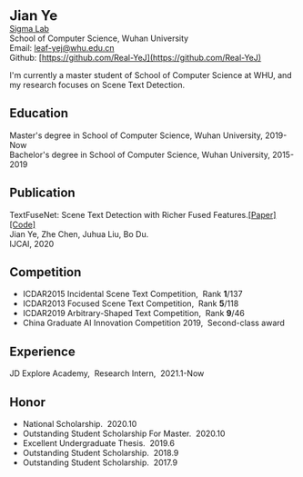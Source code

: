 __<font size=5>Jian Ye</font>__  
[Sigma Lab](http://sigma.whu.edu.cn)  
School of Computer Science, Wuhan University  
Email: leaf-yej@whu.edu.cn  
Github: [https://github.com/Real-YeJ](https://github.com/Real-YeJ)  

I'm currently a master student of School of Computer Science at WHU, and my research focuses on Scene Text Detection.  


## Education
Master's degree in School of Computer Science, Wuhan University, 2019-Now  
Bachelor's degree in School of Computer Science, Wuhan University, 2015-2019   

## Publication
TextFuseNet: Scene Text Detection with Richer Fused Features.[[Paper]](https://www.ijcai.org/Proceedings/2020/72) [[Code]](https://github.com/ying09/TextFuseNet)   
Jian Ye, Zhe Chen, Juhua Liu, Bo Du.  
IJCAI, 2020  

## Competition
  - ICDAR2015 Incidental Scene Text Competition, &nbsp;Rank __1__/137  
  - ICDAR2013 Focused Scene Text Competition, &nbsp;Rank __5__/118  
  - ICDAR2019 Arbitrary-Shaped Text Competition, &nbsp;Rank __9__/46  
  - China Graduate AI Innovation Competition 2019, &nbsp;Second-class award 

## Experience
JD Explore Academy, &nbsp;Research Intern, &nbsp;2021.1-Now  

## Honor
  - National Scholarship. &nbsp;2020.10  
  - Outstanding Student Scholarship For Master. &nbsp;2020.10  
  - Excellent Undergraduate Thesis.  &nbsp;2019.6  
  - Outstanding Student Scholarship. &nbsp;2018.9  
  - Outstanding Student Scholarship. &nbsp;2017.9  
